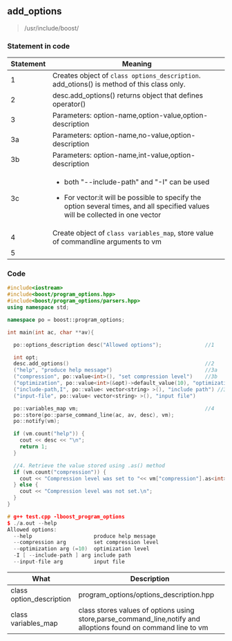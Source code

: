 ## add_options

>/usr/include/boost/

### Statement in code

|Statement|Meaning|
|---|---|
|1| Creates object of `class options_description`. add_otions() is method of this class only.|
|2| desc.add_options() returns object that defines operator()|
|3| Parameters: option-name,option-value,option-description|
|3a| Parameters: option-name,no-value,option-description|
|3b| Parameters: option-name,int-value,option-description|
|3c|<ul><li>both "--include-path" and "-I" can be used</li></ul> <ul><li>For vector:it will be possible to specify the option several times, and all specified values will be collected in one vector</li></ul>|
|4|Create object of `class variables_map`, store value of commandline arguments to vm|
|5|

### Code
```c++
#include<iostream>
#include<boost/program_options.hpp>
#include<boost/program_options/parsers.hpp>
using namespace std;

namespace po = boost::program_options;

int main(int ac, char **av){

  po::options_description desc("Allowed options");              //1

  int opt;
  desc.add_options()                                            //2
  ("help", "produce help message")                              //3a
  ("compression", po::value<int>(), "set compression level")    //3b
  ("optimization", po::value<int>(&opt)->default_value(10), "optimization level")
  ("include-path,I", po::value< vector<string> >(), "include path") //3c
  ("input-file", po::value< vector<string> >(), "input file")

  po::variables_map vm;                                         //4
  po::store(po::parse_command_line(ac, av, desc), vm);
  po::notify(vm);

  if (vm.count("help")) {
    cout << desc << "\n";
    return 1;
  }

  //4. Retrieve the value stored using .as() method
  if (vm.count("compression")) {
    cout << "Compression level was set to "<< vm["compression"].as<int>() << ".\n";
  } else {
    cout << "Compression level was not set.\n";
  }
}

# g++ test.cpp -lboost_program_options
$ ./a.out --help
Allowed options:
  --help                    produce help message
  --compression arg         set compression level
  --optimization arg (=10)  optimization level
  -I [ --include-path ] arg include path
  --input-file arg          input file
```

|What|Description|
|---|---|
|class option_description|program_options/options_description.hpp|
|class variables_map|class stores values of options using store,parse_command_line,notify and alloptions found on command line to vm|
